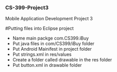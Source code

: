 ### CS-399-Project3
Mobile Application Development Project 3

#Putting files into Eclipse project
- Name main packge com.CS399.iBuy
- Put java files in com/CS399/iBuy folder
- Put Android Mainifest in project folder
- Put strings.xml in res/values
- Create a folder called drawable in the res folder
- Put button.xml in drawable folder
